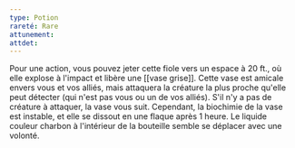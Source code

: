 ```yaml
---
type: Potion
rareté: Rare
attunement: 
attdet:
---
```

Pour une action, vous pouvez jeter cette fiole vers un espace à 20 ft., où elle explose à l'impact et libère une [[vase grise]]. Cette vase est amicale envers vous et vos alliés, mais attaquera la créature la plus proche qu'elle peut détecter (qui n'est pas vous ou un de vos alliés). S'il n'y a pas de créature à attaquer, la vase vous suit. Cependant, la biochimie de la vase est instable, et elle se dissout en une flaque après 1 heure. Le liquide couleur charbon à l'intérieur de la bouteille semble se déplacer avec une volonté.